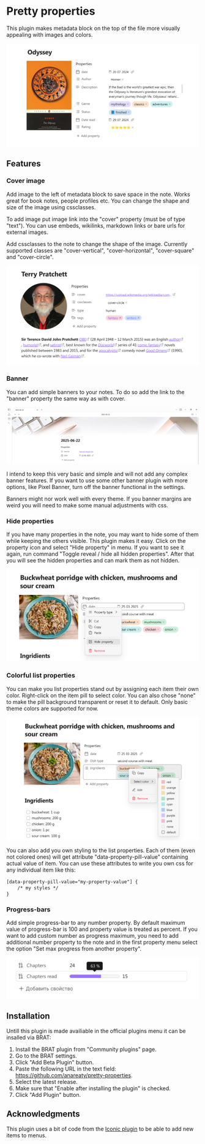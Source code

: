 # Pretty properties

This plugin makes metadata block on the top of the file more visually appealing with images and colors.

![book note](images/image-1.png)

## Features

### Cover image

Add image to the left of metadata block to save space in the note. Works great for book notes, people profiles etc. You can change the shape and size of the image using cssclasses.

To add image put image link into the "cover" property (must be of type "text"). You can use embeds,  wikilinks, markdown links or bare urls for external images. 

Add cssclasses to the note to change the shape of the image. Currently supported classes are "cover-vertical", "cover-horizontal", "cover-square" and "cover-circle". 

![person profile note](images/image-2.png)

### Banner

You can add simple banners to your notes. To do so add the link to the "banner" property the same way as with cover. 

![note with banner](images/image-3.png)

I intend to keep this very basic and simple and will not add any complex banner features. If you want to use some other banner plugin with more options, like Pixel Banner, turn off the banner functional in the settings. 

Banners might nor work well with every theme. If you banner margins are weird you will need to make some manual adjustments with css.

### Hide properties

If you have many properties in the note, you may want to hide some of them while keeping the others visible. This plugin makes it easy. Click on the property icon and select "Hide property" in menu. If you want to see it again, run command "Toggle reveal / hide all hidden properties". After that you will see the hidden properties and can mark them as not hidden.

![property menu with hide option](images/image-4.png)

### Colorful list properties

You can make you list properties stand out by assigning each item their own color. Right-click on the item pill to select color. You can also chose "none" to make the pill background transparent or reset it to default. Only basic theme colors are supported for now.

![property color menu](images/image-5.png)

You can also add you own styling to the list properties. Each of them (even not colored ones) will get attribute "data-property-pill-value" containing actual value of item. You can use these attributes to write you own css for any individual item like this:

```
[data-property-pill-value="my-property-value"] {
    /* my styles */
}
```

### Progress-bars

Add simple progress-bar to any number property. By default maximum value of progress-bar is 100 and property value is treated as percent. If you want to add custom number as progress maximum, you need to add additional number property to the note and in the first property menu select the option "Set max progress from another property".

![progress-bar](images/image-6.png)

## Installation

Untill this plugin is made availiable in the official plugins menu it can be insalled via BRAT:

1. Install the BRAT plugin from "Community plugins" page.
2. Go to the BRAT settings.
3. Click "Add Beta Plugin" button.
4. Paste the following URL in the text field: https://github.com/anareaty/pretty-properties.
5. Select the latest release.
6. Make sure that "Enable after installing the plugin" is checked.
7. Click "Add Plugin" button.

## Acknowledgments

This plugin uses a bit of code from the [Iconic plugin](https://github.com/gfxholo/iconic) to be able to add new items to menus. 